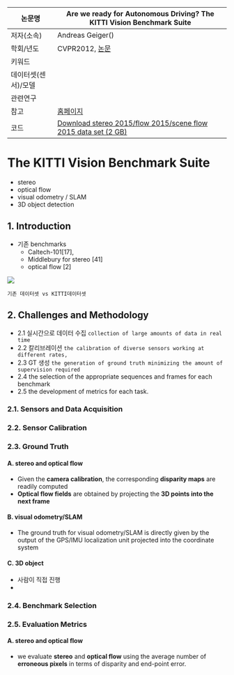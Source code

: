 |논문명 |Are we ready for Autonomous Driving? The KITTI Vision Benchmark Suite |
| --- | --- |
| 저자\(소속\) | Andreas Geiger\(\) |
| 학회/년도 | CVPR2012, [논문](http://www.cvlibs.net/publications/Geiger2012CVPR.pdf) |
| 키워드 | |
| 데이터셋(센서)/모델 | |
| 관련연구||
| 참고 |[홈페이지](http://www.cvlibs.net/datasets/kitti/) |
| 코드 |[Download stereo 2015/flow 2015/scene flow 2015 data set (2 GB)](http://kitti.is.tue.mpg.de/kitti/data_scene_flow.zip) |


# The KITTI Vision Benchmark Suite

- stereo 
- optical flow
- visual odometry / SLAM 
- 3D object detection



## 1. Introduction

-  기존 benchmarks
	- Caltech-101[17], 
	- Middlebury for stereo [41] 
	- optical flow [2]

![](https://i.imgur.com/AdIrsHK.png)
```
기존 데이터셋 vs KITTI데이터셋
```

## 2. Challenges and Methodology

- 2.1 실시간으로 데이터 수집  `collection of large amounts of data in real time`
- 2.2 칼리브레이션  `the calibration of diverse sensors working at different rates,`
- 2.3 GT 생성  `the generation of ground truth minimizing the amount of supervision required`
- 2.4 the selection of the appropriate sequences and frames for each benchmark 
- 2.5 the development of metrics for each task.

### 2.1. Sensors and Data Acquisition

### 2.2. Sensor Calibration

### 2.3. Ground Truth

#### A. stereo and optical flow 
- Given the **camera calibration**, the corresponding **disparity maps** are readily computed
- **Optical flow fields** are obtained by projecting the **3D points into the next frame**

#### B. visual odometry/SLAM

- The ground truth for visual odometry/SLAM is directly given by the output of the GPS/IMU localization unit projected into the coordinate system

#### C. 3D object 

- 사람이 직접 진행 
- 
### 2.4. Benchmark Selection 

### 2.5. Evaluation Metrics


#### A. stereo and optical flow 

-  we evaluate **stereo** and **optical flow** using the average number of **erroneous pixels** in terms of disparity and end-point error.

<!--stackedit_data:
eyJoaXN0b3J5IjpbLTE1MTMxMzM3OTddfQ==
-->